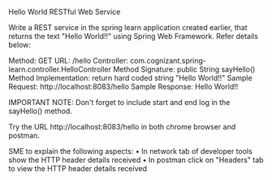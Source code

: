 Hello World RESTful Web Service 

Write a REST service in the spring learn application created earlier, that returns the text "Hello World!!" using Spring Web Framework. Refer details below:

Method: GET
URL: /hello
Controller: com.cognizant.spring-learn.controller.HelloController
Method Signature: public String sayHello()
Method Implementation: return hard coded string "Hello World!!"
Sample Request: http://localhost:8083/hello
Sample Response: Hello World!! 

IMPORTANT NOTE: Don't forget to include start and end log in the sayHello() method.

Try the URL http://localhost:8083/hello in both chrome browser and postman.

SME to explain the following aspects:
•	In network tab of developer tools show the HTTP header details received
•	In postman click on "Headers" tab to view the HTTP header details received
 
